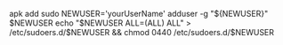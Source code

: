 apk add sudo
NEWUSER='yourUserName'
adduser -g "${NEWUSER}" $NEWUSER
echo "$NEWUSER ALL=(ALL) ALL" > /etc/sudoers.d/$NEWUSER && chmod 0440 /etc/sudoers.d/$NEWUSER
